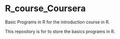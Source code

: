 # R_course_Coursera
Basic Programs in R for the introduction course in R.

This repository is for to store the basics programs in R. 
